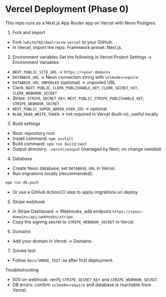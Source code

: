 # Vercel Deployment (Phase 0)

This repo runs as a Next.js App Router app on Vercel with Neon Postgres.

1) Fork and import
- Fork `lwhite702/deelrxcrm-vercel` to your GitHub.
- In Vercel, import the repo. Framework preset: Next.js.

2) Environment variables
Set the following in Vercel Project Settings → Environment Variables:
- `NEXT_PUBLIC_SITE_URL` → `https://<your-domain>`
- `DATABASE_URL` → Neon connection string with `sslmode=require`
- `DATABASE_URL_UNPOOLED` (optional) → unpooled URL
- Clerk: `NEXT_PUBLIC_CLERK_PUBLISHABLE_KEY`, `CLERK_SECRET_KEY`, `CLERK_WEBHOOK_SECRET`
- Stripe: `STRIPE_SECRET_KEY`, `NEXT_PUBLIC_STRIPE_PUBLISHABLE_KEY`, `STRIPE_WEBHOOK_SECRET`
- `NEXT_PUBLIC_SUPER_ADMIN_USER_IDS` → optional
- `BLOB_READ_WRITE_TOKEN` → not required in Vercel (built-in), useful locally

3) Build settings
- Root: repository root
- Install command: `npm install`
- Build command: `npm run build:next`
- Output directory: `.vercel/output` (managed by Next; no change needed)

4) Database
- Create Neon database; set `DATABASE_URL` in Vercel.
- Run migrations locally (recommended):
```bash
npm run db:push
```
- Or use a GitHub Action/CI step to apply migrations on deploy.

5) Stripe webhook
- In Stripe Dashboard → Webhooks, add endpoint `https://<your-domain>/api/webhooks/stripe`.
- Copy the signing secret to `STRIPE_WEBHOOK_SECRET` in Vercel.

6) Domains
- Add your domain in Vercel → Domains.

7) Smoke test
- Follow `docs/SMOKE_TEST.md` after first deployment.

Troubleshooting
- 500 on webhook: verify `STRIPE_SECRET_KEY` and `STRIPE_WEBHOOK_SECRET`.
- DB errors: confirm `sslmode=require` and database is reachable from Vercel.